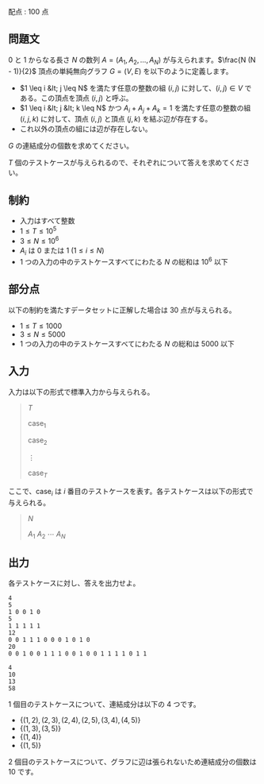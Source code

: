 配点 : $100$ 点

## 問題文

$0$ と $1$ からなる長さ $N$ の数列 $A = (A_1, A_2, \dots, A_N)$ が与えられます。$\frac{N (N - 1)}{2}$ 頂点の単純無向グラフ $G = (V, E)$ を以下のように定義します。

- $1 \leq i &lt; j \leq N$ を満たす任意の整数の組 $(i, j)$ に対して、$(i, j) \in V$ である。この頂点を頂点 $(i, j)$ と呼ぶ。
- $1 \leq i &lt; j &lt; k \leq N$ かつ $A_i + A_j + A_k = 1$ を満たす任意の整数の組 $(i, j, k)$ に対して、頂点 $(i, j)$ と頂点 $(j, k)$ を結ぶ辺が存在する。
- これ以外の頂点の組には辺が存在しない。

$G$ の連結成分の個数を求めてください。

$T$ 個のテストケースが与えられるので、それぞれについて答えを求めてください。

## 制約

- 入力はすべて整数
- $1 \leq T \leq {10}^5$
- $3 \leq N \leq {10}^6$
- $A_i$ は $0$ または $1$ ($1 \leq i \leq N$)
- $1$ つの入力の中のテストケースすべてにわたる $N$ の総和は ${10}^6$ 以下

## 部分点

以下の制約を満たすデータセットに正解した場合は $30$ 点が与えられる。

- $1 \leq T \leq 1000$
- $3 \leq N \leq 5000$
- $1$ つの入力の中のテストケースすべてにわたる $N$ の総和は $5000$ 以下

## 入力

入力は以下の形式で標準入力から与えられる。

> $T$
> 
> $\text{case}_1$
> 
> $\text{case}_2$
> 
> $\vdots$
> 
> $\text{case}_T$

ここで、$\text{case}_i$ は $i$ 番目のテストケースを表す。各テストケースは以下の形式で与えられる。

> $N$
> 
> $A_1$ $A_2$ $\cdots$ $A_N$

## 出力

各テストケースに対し、答えを出力せよ。

```input1
4
5
1 0 0 1 0
5
1 1 1 1 1
12
0 0 1 1 1 0 0 0 1 0 1 0
20
0 0 1 0 0 1 1 1 0 0 1 0 0 1 1 1 1 0 1 1
```

```output1
4
10
13
58
```

$1$ 個目のテストケースについて、連結成分は以下の $4$ つです。

- $\lbrace (1,2),(2,3),(2,4),(2,5),(3,4),(4,5) \rbrace$
- $\lbrace (1,3),(3,5) \rbrace$
- $\lbrace (1,4) \rbrace$
- $\lbrace (1,5) \rbrace$

$2$ 個目のテストケースについて、グラフに辺は張られないため連結成分の個数は $10$ です。